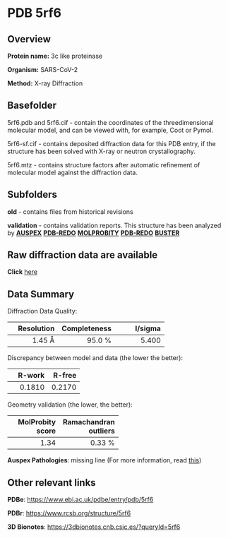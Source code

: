 # PDB 5rf6

## Overview

**Protein name:** 3c like proteinase

**Organism:** SARS-CoV-2

**Method:** X-ray Diffraction

## Basefolder

5rf6.pdb and 5rf6.cif - contain the coordinates of the threedimensional molecular model, and can be viewed with, for example, Coot or Pymol.

5rf6-sf.cif - contains deposited diffraction data for this PDB entry, if the structure has been solved with X-ray or neutron crystallography.

5rf6.mtz - contains structure factors after automatic refinement of molecular model against the diffraction data.

## Subfolders



**old** - contains files from historical revisions

**validation** - contains validation reports. This structure has been analyzed by [**AUSPEX**](https://github.com/thorn-lab/coronavirus_structural_task_force/tree/master/pdb/3c_like_proteinase/SARS-CoV-2/5rf6/validation/auspex) [**PDB-REDO**](https://github.com/thorn-lab/coronavirus_structural_task_force/tree/master/pdb/3c_like_proteinase/SARS-CoV-2/5rf6/validation/pdb-redo) [**MOLPROBITY**](https://github.com/thorn-lab/coronavirus_structural_task_force/tree/master/pdb/3c_like_proteinase/SARS-CoV-2/5rf6/validation/molprobity) [**PDB-REDO**](https://github.com/thorn-lab/coronavirus_structural_task_force/blob/master/pdb/3c_like_proteinase/SARS-CoV-2/5rf6/validation/Xtriage_output.log) [**BUSTER**](https://www.globalphasing.com/buster/wiki/index.cgi?Covid19Pdb5RF6)

## Raw diffraction data are available

**Click** [here](https://zenodo.org/record/3731231) 

## Data Summary
Diffraction Data Quality:

|   | Resolution | Completeness| I/sigma |
|---|-------------:|----------------:|--------------:|
|   |1.45 Å|95.0  %|<img width=50/>5.400|

Discrepancy between model and data (the lower the better):

|   | **R-work**| **R-free**   
|---|-------------:|----------------:|           
||  0.1810|  0.2170|

Geometry validation (the lower, the better):

|   |**MolProbity<br>score**| **Ramachandran<br>outliers** 
|---|-------------:|----------------:|
||  1.34|  0.33 %|

**Auspex Pathologies**: missing line (For more information, read [this](https://github.com/thorn-lab/coronavirus_structural_task_force/blob/master/pdb/3c_like_proteinase/SARS-CoV-2/5rf6/validation/auspex/5rf6_auspex_comments.txt))

 



## Other relevant links 
**PDBe**:  https://www.ebi.ac.uk/pdbe/entry/pdb/5rf6
 
**PDBr**: https://www.rcsb.org/structure/5rf6 

**3D Bionotes**: https://3dbionotes.cnb.csic.es/?queryId=5rf6


